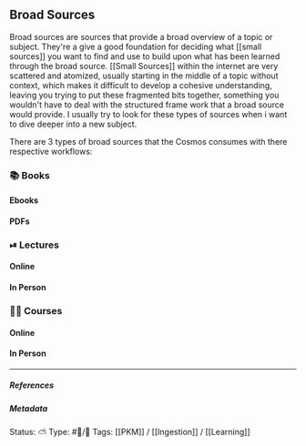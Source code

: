 ## Broad Sources 

Broad sources are sources that provide a broad overview of a topic or subject. They're a give a good foundation for deciding what [[small sources]] you want to find and use to build upon what has been learned through the broad source. [[Small Sources]] within the internet are very scattered and atomized, usually starting in the middle of a topic without context, which makes it difficult to develop a cohesive understanding, leaving you trying to put these fragmented bits together, something you wouldn't have to deal with the structured frame work that a broad source would provide. I usually try to look for these types of sources when i want to dive deeper into a new subject.

There are 3 types of broad sources that the Cosmos consumes with there respective workflows:

### 📚 Books

#### Ebooks

#### PDFs

### ⏯ Lectures

#### Online

#### In Person

### 👨‍🏫 Courses

#### Online

#### In Person

___

##### References


##### Metadata
Status: ⛅️
Type: #🔵/🔵 
Tags: [[PKM]] / [[Ingestion]] / [[Learning]]
